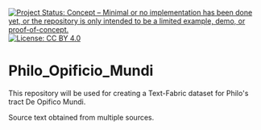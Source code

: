 [![Project Status: Concept – Minimal or no implementation has been done yet, or the repository is only intended to be a limited example, demo, or proof-of-concept.](https://www.repostatus.org/badges/latest/concept.svg)](https://www.repostatus.org/#concept) [![License: CC BY 4.0](https://img.shields.io/badge/License-CC_BY%204.0-lightgrey.svg)](https://creativecommons.org/licenses/by/4.0/)

# Philo_Opificio_Mundi

This repository will be used for creating a Text-Fabric dataset for Philo's tract De Opifico Mundi.

Source text obtained from multiple sources.
